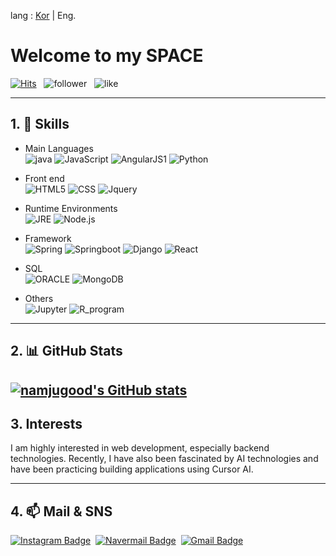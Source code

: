 lang : [Kor](https://github.com/namjugood/namjugood/blob/master/Readme_kor.md) | Eng.

# Welcome to my SPACE
[![Hits](https://hits.seeyoufarm.com/api/count/incr/badge.svg?url=https%3A%2F%2Fgithub.com%2Fnamjugood%2Fhit-counter&count_bg=%23DB8230&title_bg=%23555555&icon=gravatar.svg&icon_color=%23FFFFFF&title=Hits&edge_flat=false)](https://hits.seeyoufarm.com)&nbsp;&nbsp;&nbsp;![follower](https://img.shields.io/github/followers/namjugood?color=DB8230&label=Follwer&logo=GitHub&logoColor=FFFFFF)&nbsp;&nbsp;&nbsp;![like](https://img.shields.io/github/stars/namjugood?affiliations=OWNER%2CCOLLABORATOR%2CORGANIZATION_MEMBER&label=LIKES&logoColor=%23FF0000&style=social)
<!--
**namjugood/namjugood** is a ✨ _special_ ✨ repository because its `README.md` (this file) appears on your GitHub profile.


- 🔭 I’m currently working on ...
- 🌱 I’m currently learning ...
- 👯 I’m looking to collaborate on ...
- 🤔 I’m looking for help with ...
- 💬 Ask me about ...
- 📫 How to reach me: ...
- 😄 Pronouns: ...
- ⚡ Fun fact: ...
-->

---
## 1. 🌱 Skills
- Main Languages<br>
![java](https://img.shields.io/badge/Java-★★★☆☆-007396?logo=Java&logoColor=007396)
![JavaScript](https://img.shields.io/badge/JavaScript-★★★★☆-F7DF1E?logo=JavaScript&logoColor=F7DF1E)
![AngularJS1](https://img.shields.io/badge/AngularJS1-★★★★☆-DD0031?logo=AngularJS&logoColor=DD0031)
![Python](https://img.shields.io/badge/Python-★★☆☆☆-3776AB?&logo=Python&logoColor=3776AB)
- Front end<br>
![HTML5](https://img.shields.io/badge/HTML5-★★★☆☆-E34F26?logo=Html5&logoColor=E34F26)
![CSS](https://img.shields.io/badge/CSS3-★★★☆☆-1572B6?logo=CSS3&logoColor=1572B6)
![Jquery](https://img.shields.io/badge/JQuery-★★★☆☆-0769AD?logo=JQuery&logoColor=0769AD)
- Runtime Environments<br>
![JRE](https://img.shields.io/badge/JRE-★★★☆☆-1572B6?logo=JRE&logoColor=1572B6)
![Node.js](https://img.shields.io/badge/Node.js-★★☆☆☆-339933?logo=Node.js&logoColor=339933)
- Framework<br>
![Spring](https://img.shields.io/badge/Spring-★★★★☆-6DB33F?logo=spring&logoColor=6DB33F)
![Springboot](https://img.shields.io/badge/Springboot-★★☆☆☆-229933?logo=springboot&logoColor=229933)
![Django](https://img.shields.io/badge/Django-★☆☆☆☆-092E20?logo=Django&logoColor=092E20)
![React](https://img.shields.io/badge/React-★☆☆☆☆-61DAFB?logo=React&logoColor=61DAFB)
- SQL<br>
![ORACLE](https://img.shields.io/badge/Oracle-★★★☆☆-F80000?logo=ORACLE&logoColor=F80000)
![MongoDB](https://img.shields.io/badge/MongoDB-★☆☆☆☆-47A248?logo=MongoDB&logoColor=47A248)

- Others<br>
![Jupyter](https://img.shields.io/badge/Jupyter-★★☆☆☆-F37626?logo=Jupyter&logoColor=F37626)
![R_program](https://img.shields.io/badge/R_program-★☆☆☆☆-0769AD?logo=R&logoColor=276DC3)

---
## 2. :bar_chart: GitHub Stats
[![namjugood's GitHub stats](https://github-readme-stats.vercel.app/api?username=namjugood&show_icons=true&theme=merko)](https://github.com/namjugood/)
---
## 3. Interests
I am highly interested in web development, especially backend technologies. Recently, I have also been fascinated by AI technologies and have been practicing building applications using Cursor AI.

---
## 4. 📫 Mail & SNS

[![Instagram Badge](https://img.shields.io/badge/Instagram-E4405F?style=flat-square&logo=Instagram&logoColor=white&link=https://www.instagram.com/good.nj)](https://www.instagram.com/good.nj) &nbsp;[![Navermail Badge](https://img.shields.io/badge/Naver-03C75A?style=flat-square&logo=Naver&logoColor=white&link=mailto:namjugood@naver.com)](mailto:namjugood@naver.com) &nbsp;[![Gmail Badge](https://img.shields.io/badge/Gmail-d14836?style=flat-square&logo=Gmail&logoColor=white&link=mailto:namjugood@gmail.com)](mailto:namjugood@gmail.com)






